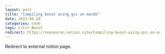 ```yaml
---
layout: post
title: "Compiling boost using gcc on macOS"
date: 2023-08-28
categories: code
tags: C/C++ Boost
redirect: https://neoneuron.notion.site/Compiling-boost-using-gcc-on-macOS-53f9e1af73844c9da18c405cabff4b5c
---
```


Redirect to external notion page.
